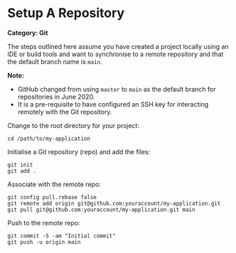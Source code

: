 # Setup A Repository

__Category: Git__

The steps outlined here assume you have created a project locally using an IDE or build tools and want to synchronise to a remote repository and that the default branch name is `main`.

__Note:__ 
* GitHub changed from using `master` to `main` as the default branch for repositories in June 2020.
* It is a pre-requisite to have configured an SSH key for interacting remotely with the Git repository.

Change to the root directory for your project:

```shell
cd /path/to/my-application
```

Initialise a Git repository (repo) and add the files:

```shell
git init
git add .
```

Associate with the remote repo:

```shell
git config pull.rebase false
git remote add origin git@github.com:youraccount/my-application.git
git pull git@github.com:youraccount/my-application.git main
```

Push to the remote repo:

```shell
git commit -S -am "Initial commit"
git push -u origin main
```
